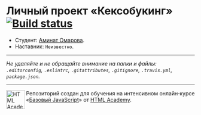 # Личный проект «Кексобукинг» [![Build status][travis-image]][travis-url]

* Студент: [Аминат Омарова](https://up.htmlacademy.ru/javascript/10/user/474063).
* Наставник: `Неизвестно`.

---

_Не удаляйте и не обращайте внимание на папки и файлы:_<br>
_`.editorconfig`, `.eslintrc`, `.gitattributes`, `.gitignore`, `.travis.yml`, `package.json`._

---

<a href="https://htmlacademy.ru/intensive/javascript"><img align="left" width="50" height="50" title="HTML Academy" src="https://up.htmlacademy.ru/static/img/intensive/javascript/logo-for-github.svg"></a>

Репозиторий создан для обучения на интенсивном онлайн‑курсе «[Базовый JavaScript](https://htmlacademy.ru/intensive/javascript)» от [HTML Academy](https://htmlacademy.ru).

[travis-image]: https://travis-ci.org/htmlacademy-javascript/474063-keksobooking.svg?branch=master
[travis-url]: https://travis-ci.org/htmlacademy-javascript/474063-keksobooking
